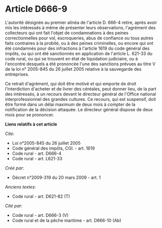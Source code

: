 # Article D666-9

L'autorité désignée au premier alinéa de l'article D. 666-4 retire, après avoir mis les intéressés à même de présenter leurs
observations, l'agrément des collecteurs qui ont fait l'objet de condamnations à des peines correctionnelles pour vol,
escroqueries, abus de confiance ou tous autres faits contraires à la probité, ou à des peines criminelles, ou encore qui ont
été condamnés pour des infractions à l'article 1619 du code général des impôts, ou qui ont été sanctionnés en application de
l'article L. 621-33 du code rural, ou qui se trouvent en état de liquidation judiciaire, ou à l'encontre desquels a été
prononcée l'une des sanctions prévues au titre V de la loi n° 2005-845 du 26 juillet 2005 relative à la sauvegarde des
entreprises. 

Ce retrait d'agrément, qui doit être motivé et qui emporte de droit l'interdiction d'acheter et de livrer des céréales, peut
donner lieu, de la part des intéressés, à un recours devant le directeur général de l'Office national interprofessionnel des
grandes cultures. Ce recours, qui est suspensif, doit être formé dans un délai maximum de deux mois à compter de la
notification de la décision attaquée. Le directeur général dispose de deux mois pour se prononcer.

**Liens relatifs à cet article**

_Cite_:

  - Loi n°2005-845 du 26 juillet 2005
  - Code général des impôts, CGI. - art. 1619
  - Code rural - art. D666-4
  - Code rural - art. L621-33

_Créé par_:

  - Décret n°2009-319 du 20 mars 2009 - art. 1

_Anciens textes_:

  - Code rural - art. D621-82 (T)

_Cité par_:

  - Code rural - art. D666-3 (V)
  - Code rural et de la pêche maritime - art. D666-10 (Ab)
